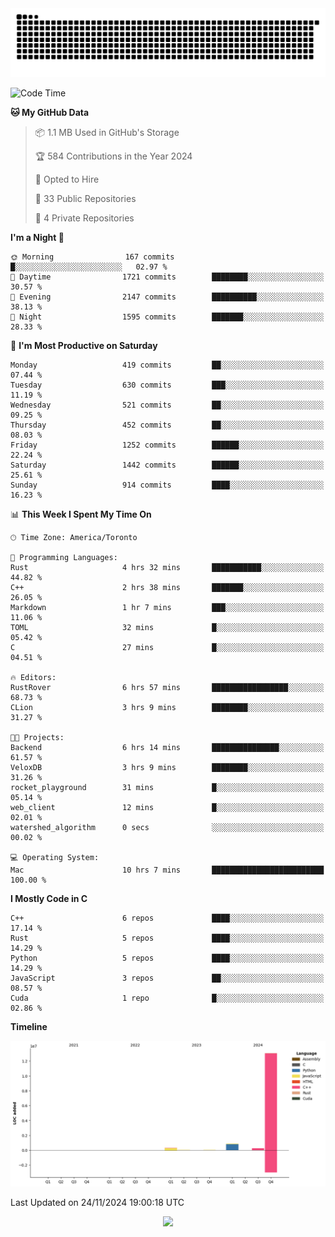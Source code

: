 <picture>
  <source media="(prefers-color-scheme: dark)" srcset="https://raw.githubusercontent.com/kkli08/kkli08/output/github-contribution-grid-snake-dark.svg">
  <source media="(prefers-color-scheme: light)" srcset="https://raw.githubusercontent.com/kkli08/kkli08/output/github-contribution-grid-snake.svg">
  <img alt="github contribution grid snake animation" src="https://raw.githubusercontent.com/kkli08/kkli08/output/github-contribution-grid-snake.svg">
</picture>


<!--START_SECTION:waka-->
![Code Time](http://img.shields.io/badge/Code%20Time-96%20hrs%2053%20mins-blue)

**🐱 My GitHub Data** 

> 📦 1.1 MB Used in GitHub's Storage 
 > 
> 🏆 584 Contributions in the Year 2024
 > 
> 💼 Opted to Hire
 > 
> 📜 33 Public Repositories 
 > 
> 🔑 4 Private Repositories 
 > 
**I'm a Night 🦉** 

```text
🌞 Morning                167 commits         █░░░░░░░░░░░░░░░░░░░░░░░░   02.97 % 
🌆 Daytime                1721 commits        ████████░░░░░░░░░░░░░░░░░   30.57 % 
🌃 Evening                2147 commits        ██████████░░░░░░░░░░░░░░░   38.13 % 
🌙 Night                  1595 commits        ███████░░░░░░░░░░░░░░░░░░   28.33 % 
```
📅 **I'm Most Productive on Saturday** 

```text
Monday                   419 commits         ██░░░░░░░░░░░░░░░░░░░░░░░   07.44 % 
Tuesday                  630 commits         ███░░░░░░░░░░░░░░░░░░░░░░   11.19 % 
Wednesday                521 commits         ██░░░░░░░░░░░░░░░░░░░░░░░   09.25 % 
Thursday                 452 commits         ██░░░░░░░░░░░░░░░░░░░░░░░   08.03 % 
Friday                   1252 commits        ██████░░░░░░░░░░░░░░░░░░░   22.24 % 
Saturday                 1442 commits        ██████░░░░░░░░░░░░░░░░░░░   25.61 % 
Sunday                   914 commits         ████░░░░░░░░░░░░░░░░░░░░░   16.23 % 
```


📊 **This Week I Spent My Time On** 

```text
🕑︎ Time Zone: America/Toronto

💬 Programming Languages: 
Rust                     4 hrs 32 mins       ███████████░░░░░░░░░░░░░░   44.82 % 
C++                      2 hrs 38 mins       ███████░░░░░░░░░░░░░░░░░░   26.05 % 
Markdown                 1 hr 7 mins         ███░░░░░░░░░░░░░░░░░░░░░░   11.06 % 
TOML                     32 mins             █░░░░░░░░░░░░░░░░░░░░░░░░   05.42 % 
C                        27 mins             █░░░░░░░░░░░░░░░░░░░░░░░░   04.51 % 

🔥 Editors: 
RustRover                6 hrs 57 mins       █████████████████░░░░░░░░   68.73 % 
CLion                    3 hrs 9 mins        ████████░░░░░░░░░░░░░░░░░   31.27 % 

🐱‍💻 Projects: 
Backend                  6 hrs 14 mins       ███████████████░░░░░░░░░░   61.57 % 
VeloxDB                  3 hrs 9 mins        ████████░░░░░░░░░░░░░░░░░   31.26 % 
rocket_playground        31 mins             █░░░░░░░░░░░░░░░░░░░░░░░░   05.14 % 
web_client               12 mins             █░░░░░░░░░░░░░░░░░░░░░░░░   02.01 % 
watershed_algorithm      0 secs              ░░░░░░░░░░░░░░░░░░░░░░░░░   00.02 % 

💻 Operating System: 
Mac                      10 hrs 7 mins       █████████████████████████   100.00 % 
```

**I Mostly Code in C** 

```text
C++                      6 repos             ████░░░░░░░░░░░░░░░░░░░░░   17.14 % 
Rust                     5 repos             ████░░░░░░░░░░░░░░░░░░░░░   14.29 % 
Python                   5 repos             ████░░░░░░░░░░░░░░░░░░░░░   14.29 % 
JavaScript               3 repos             ██░░░░░░░░░░░░░░░░░░░░░░░   08.57 % 
Cuda                     1 repo              █░░░░░░░░░░░░░░░░░░░░░░░░   02.86 % 
```



**Timeline**

![Lines of Code chart](https://raw.githubusercontent.com/kkli08/kkli08/main/assets/bar_graph.png)


 Last Updated on 24/11/2024 19:00:18 UTC
<!--END_SECTION:waka-->


<div align="center">
    <img  src="https://github-readme-streak-stats.herokuapp.com/?user=kkli08&theme=cobalt" />
</div>

<br/>
<br/>
<br/>
